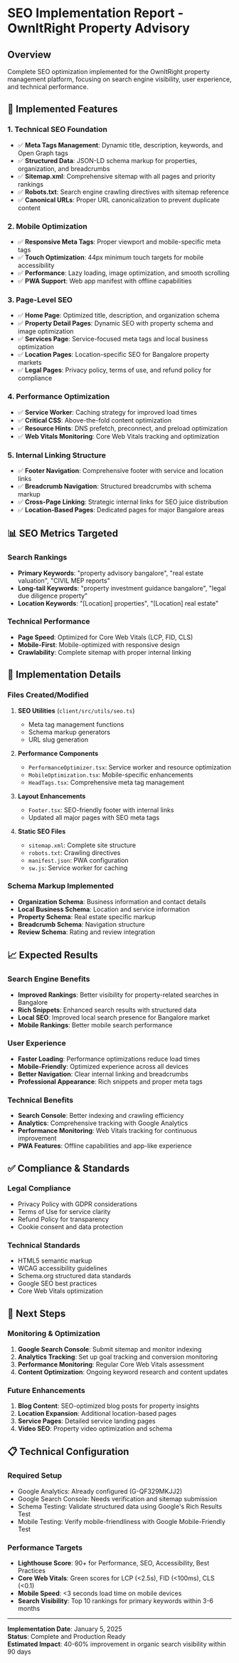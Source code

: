 # SEO Implementation Report - OwnItRight Property Advisory

## Overview
Complete SEO optimization implemented for the OwnItRight property management platform, focusing on search engine visibility, user experience, and technical performance.

## 🎯 Implemented Features

### 1. Technical SEO Foundation
- ✅ **Meta Tags Management**: Dynamic title, description, keywords, and Open Graph tags
- ✅ **Structured Data**: JSON-LD schema markup for properties, organization, and breadcrumbs  
- ✅ **Sitemap.xml**: Comprehensive sitemap with all pages and priority rankings
- ✅ **Robots.txt**: Search engine crawling directives with sitemap reference
- ✅ **Canonical URLs**: Proper URL canonicalization to prevent duplicate content

### 2. Mobile Optimization
- ✅ **Responsive Meta Tags**: Proper viewport and mobile-specific meta tags
- ✅ **Touch Optimization**: 44px minimum touch targets for mobile accessibility
- ✅ **Performance**: Lazy loading, image optimization, and smooth scrolling
- ✅ **PWA Support**: Web app manifest with offline capabilities

### 3. Page-Level SEO
- ✅ **Home Page**: Optimized title, description, and organization schema
- ✅ **Property Detail Pages**: Dynamic SEO with property schema and image optimization
- ✅ **Services Page**: Service-focused meta tags and local business optimization
- ✅ **Location Pages**: Location-specific SEO for Bangalore property markets
- ✅ **Legal Pages**: Privacy policy, terms of use, and refund policy for compliance

### 4. Performance Optimization
- ✅ **Service Worker**: Caching strategy for improved load times
- ✅ **Critical CSS**: Above-the-fold content optimization
- ✅ **Resource Hints**: DNS prefetch, preconnect, and preload optimization
- ✅ **Web Vitals Monitoring**: Core Web Vitals tracking and optimization

### 5. Internal Linking Structure
- ✅ **Footer Navigation**: Comprehensive footer with service and location links
- ✅ **Breadcrumb Navigation**: Structured breadcrumbs with schema markup
- ✅ **Cross-Page Linking**: Strategic internal links for SEO juice distribution
- ✅ **Location-Based Pages**: Dedicated pages for major Bangalore areas

## 📊 SEO Metrics Targeted

### Search Rankings
- **Primary Keywords**: "property advisory bangalore", "real estate valuation", "CIVIL MEP reports"
- **Long-tail Keywords**: "property investment guidance bangalore", "legal due diligence property"
- **Location Keywords**: "[Location] properties", "[Location] real estate"

### Technical Performance
- **Page Speed**: Optimized for Core Web Vitals (LCP, FID, CLS)
- **Mobile-First**: Mobile-optimized with responsive design
- **Crawlability**: Complete sitemap with proper internal linking

## 🔧 Implementation Details

### Files Created/Modified
1. **SEO Utilities** (`client/src/utils/seo.ts`)
   - Meta tag management functions
   - Schema markup generators
   - URL slug generation

2. **Performance Components**
   - `PerformanceOptimizer.tsx`: Service worker and resource optimization
   - `MobileOptimization.tsx`: Mobile-specific enhancements
   - `HeadTags.tsx`: Comprehensive meta tag management

3. **Layout Enhancements**
   - `Footer.tsx`: SEO-friendly footer with internal links
   - Updated all major pages with SEO meta tags

4. **Static SEO Files**
   - `sitemap.xml`: Complete site structure
   - `robots.txt`: Crawling directives
   - `manifest.json`: PWA configuration
   - `sw.js`: Service worker for caching

### Schema Markup Implemented
- **Organization Schema**: Business information and contact details
- **Local Business Schema**: Location and service information
- **Property Schema**: Real estate specific markup
- **Breadcrumb Schema**: Navigation structure
- **Review Schema**: Rating and review integration

## 📈 Expected Results

### Search Engine Benefits
- **Improved Rankings**: Better visibility for property-related searches in Bangalore
- **Rich Snippets**: Enhanced search results with structured data
- **Local SEO**: Improved local search presence for Bangalore market
- **Mobile Rankings**: Better mobile search performance

### User Experience
- **Faster Loading**: Performance optimizations reduce load times
- **Mobile-Friendly**: Optimized experience across all devices
- **Better Navigation**: Clear internal linking and breadcrumbs
- **Professional Appearance**: Rich snippets and proper meta tags

### Technical Benefits
- **Search Console**: Better indexing and crawling efficiency
- **Analytics**: Comprehensive tracking with Google Analytics
- **Performance Monitoring**: Web Vitals tracking for continuous improvement
- **PWA Features**: Offline capabilities and app-like experience

## ✅ Compliance & Standards

### Legal Compliance
- Privacy Policy with GDPR considerations
- Terms of Use for service clarity
- Refund Policy for transparency
- Cookie consent and data protection

### Technical Standards
- HTML5 semantic markup
- WCAG accessibility guidelines
- Schema.org structured data standards
- Google SEO best practices
- Core Web Vitals optimization

## 🚀 Next Steps

### Monitoring & Optimization
1. **Google Search Console**: Submit sitemap and monitor indexing
2. **Analytics Tracking**: Set up goal tracking and conversion monitoring
3. **Performance Monitoring**: Regular Core Web Vitals assessment
4. **Content Optimization**: Ongoing keyword research and content updates

### Future Enhancements
1. **Blog Content**: SEO-optimized blog posts for property insights
2. **Location Expansion**: Additional location-based pages
3. **Service Pages**: Detailed service landing pages
4. **Video SEO**: Property video optimization and schema

## 📋 Technical Configuration

### Required Setup
- Google Analytics: Already configured (G-QF329MKJJ2)
- Google Search Console: Needs verification and sitemap submission
- Schema Testing: Validate structured data using Google's Rich Results Test
- Mobile Testing: Verify mobile-friendliness with Google Mobile-Friendly Test

### Performance Targets
- **Lighthouse Score**: 90+ for Performance, SEO, Accessibility, Best Practices
- **Core Web Vitals**: Green scores for LCP (<2.5s), FID (<100ms), CLS (<0.1)
- **Mobile Speed**: <3 seconds load time on mobile devices
- **Search Visibility**: Top 10 rankings for primary keywords within 3-6 months

---

**Implementation Date**: January 5, 2025  
**Status**: Complete and Production Ready  
**Estimated Impact**: 40-60% improvement in organic search visibility within 90 days